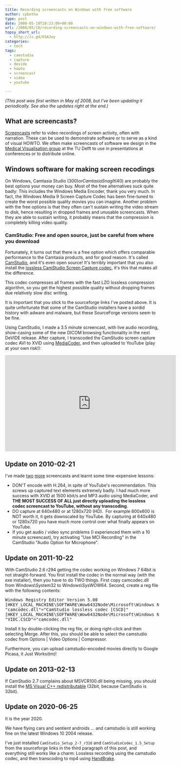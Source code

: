 ```yaml
---
title: Recording screencasts on Windows with free software
author: cpbotha
type: post
date: 2008-05-10T20:23:09+00:00
url: /2008/05/10/recording-screencasts-on-windows-with-free-software/
topsy_short_url:
  - http://is.gd/6SAJwy
categories:
  - tech
tags:
  - camstudio
  - capture
  - devide
  - howto
  - screencast
  - video
  - youtube

---
```


_(This post was first written in May of 2008, but I've been updating it
periodically. See also the updates right at the end.)_

## What are screencasts?

[Screencasts][1] refer to video recordings of screen activity, often with
narration. These can be used to demonstrate software or to serve as a kind of
visual HOWTO. We often make screencasts of software we design in the [Medical
Visualisation group][2] at the TU Delft to use in presentations at conferences
or to distribute online.

## Windows software for making screen recodings

On Windows, Camtasia Studio ($300) or Camtasia SnagIt ($40) are probably the
best options your money can buy. Most of the free alternatives suck quite
badly: This includes the Windows Media Encoder, thank you very much. In fact,
the Windows Media 9 Screen Capture Codec has been fine-tuned to create the
worst possible quality movies you can imagine. Another problem with the free
options is that they often can't sustain writing the video stream to disk,
hence resulting in dropped frames and unusable screencasts. When they are able
to sustain writing, it probably means that the compression is completely
killing video quality.

### CamStudio: Free and open source, just be careful from where you download

Fortunately, it turns out that there is a free option which offers comparable
performance to the Camtasia products, and for good reason. It's called
[CamStudio][3], and it's even open source! It's terribly important that you
also install the [lossless CamStudio Screen Capture codec][4], it's this that
makes all the difference.

This codec compresses all frames with the fast LZO lossless compression
algorithm, so you get the highest possible quality without dropping frames due
relatively slow disc writing.

It is important that you stick to the sourceforge links I've posted above. It is
quite unfortunate that some of the CamStudio installers have a sordid history
with adware and malware, but these SourceForge versions seem to be fine.

Using CamStudio, I made a 3.5 minute screencast, with live audio recording,
show-casing some of the new DICOM browsing functionality in the next DeVIDE
release. After capture, I transcoded the CamStudio screen capture codec AVI to
XVID using [MediaCoder][5], and then uploaded to YouTube (play at your own
risk!):

<iframe allow="accelerometer; autoplay; encrypted-media; gyroscope; picture-in-picture" allowfullscreen="" frameborder="0" height="315" src="https://www.youtube-nocookie.com/embed/iLfu6JXkWP4" width="560"></iframe>

## Update on 2010-02-21

I've made <a data-rel="lightbox-video-0" href="http://www.youtube.com/watch?v=xEbYw73y3pM" title="Link to DRE screencast #1">two</a> <a data-rel="lightbox-video-1" href="http://www.youtube.com/watch?v=7FwPw9qlsms" title="Link to DRE screencast #2">more</a> screencasts and learnt some time-expensive
lessons:

- DON'T encode with H.264, in spite of YouTube's recommendation. This screws up
  captured text elements extremely badly. I had much more success with XVID at
  1500 kbit/s and MP3 audio using MediaCoder, and **THE MOST SUCCESS OF ALL
  just directly uploading the lossless codec screencast to YouTube, without any
  transcoding**.
- DO capture at 640x480 or at 1280x720 (HD).  For example 800x600 is NOT worth
  it, it gets downscaled by YouTube. By capturing at 640x480 or 1280x720 you
  have much more control over what finally appears on YouTube.
- If you get audio / video sync problems (I experienced them with a 10 minute
  screencast), try activating "Use MCI Recording" in the CamStudio "Audio
  Option for Microphone".

## Update on 2011-10-22

With CamStudio 2.6 r294 getting the codec working on Windows 7 64bit is not straight-forward. You first install the codec in the normal way (with the exe installer), then you have to do TWO things. First copy camcodec.dll from Windows\System32 to Windows\SysWOW64. Second, create a reg file with the following contents:

<pre class="brush: plain; title: ; notranslate" title="">
Windows Registry Editor Version 5.00
[HKEY_LOCAL_MACHINE\SOFTWARE\Wow6432Node\Microsoft\Windows NT\CurrentVersion\drivers.desc]
"camcodec.dll"="CamStudio lossless codec [CSCD]"
[HKEY_LOCAL_MACHINE\SOFTWARE\Wow6432Node\Microsoft\Windows NT\CurrentVersion\Drivers32]
"VIDC.CSCD"="camcodec.dll"
</pre>

Install it by double-clicking the reg file, or doing right-click and then selecting Merge. After this, you should be able to select the camstudio codec from Options | Video Options | Compressor.

Furthermore, you can upload camstudio-encoded movies directly to Google Picasa, it Just Works(tm)!

## Update on 2013-02-13

If CamStudio 2.7 complains about MSVCR100.dll being missing, you should install
the <a href="http://www.microsoft.com/en-us/download/details.aspx?id=5555" title="MS Visual C++ redistributable 32bit">MS Visual
C++ redistributable</a> (32bit, because CamStudio is 32bit).

## Update on 2020-06-25

It is the year 2020.

We have flying cars and sentient androids ... and camstudio is still working
fine on the latest Windows 10 2004 release.

I've just installed `CamStudio_Setup_2-7_r316` and `CamStudioCodec_1.5_Setup`
from the sourceforge links in the third paragraph of this post, and everything
still works like a charm: Lossless recording using the camstudio codec, and
then transcoding to mp4 using [HandBrake](https://handbrake.fr/).

 [1]: http://en.wikipedia.org/wiki/Screencast "Screencast entry on Wikipedia"
 [2]: http://visualisation.tudelft.nl/MedVis "MedVis at the TU Delft"
 [3]: https://sourceforge.net/projects/camstudio/files/stable/ "Link to CamStudio sourceforge"
 [4]: http://sourceforge.net/projects/camstudio/files/legacy/CamStudioCodec_1.5_Setup.exe/download "CamStudio screen capture codec link"
 [5]: http://www.mediacoderhq.com/ "MediaCoder website"
